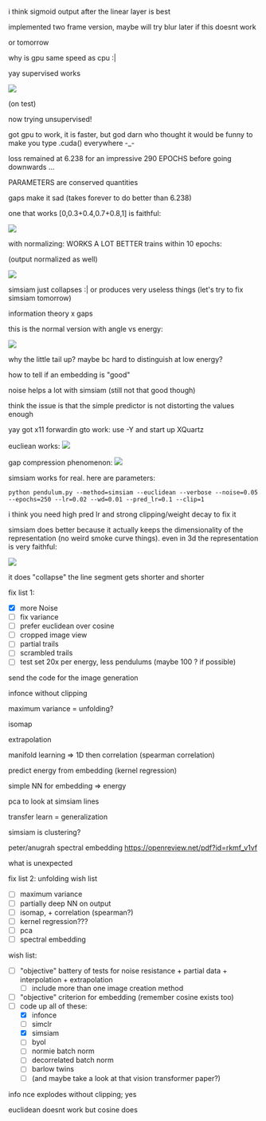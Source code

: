 i think sigmoid output after the linear layer is best

implemented two frame version, maybe will try blur later if this doesnt work

or tomorrow

why is gpu same speed as cpu :|

yay supervised works

![](../data/img_supervised_cve.png)

(on test)

now trying unsupervised!

got gpu to work, it is faster, but god darn who thought it would be funny to
make you type .cuda() everywhere -_-

loss remained at 6.238 for an impressive 290 EPOCHS before going downwards ...

PARAMETERS are conserved quantities

gaps make it sad (takes forever to do better than 6.238)

one that works [0,0.3+0.4,0.7+0.8,1] is faithful:

![](../data/img_self_cve_gaps_tri.png)

with normalizing: WORKS A LOT BETTER trains within 10 epochs:

(output normalized as well)

![](../data/img_self_test10.png)

simsiam just collapses :| or produces very useless things (let's try to fix simsiam tomorrow)

information theory x gaps

this is the normal version with angle vs energy:

![](../data/img_self_slope.png)

why the little tail up? maybe bc hard to distinguish at low energy?

how to tell if an embedding is "good"

noise helps a lot with simsiam (still not that good though)

think the issue is that the simple predictor is not distorting the values enough

yay got x11 forwardin gto work: use -Y and start up XQuartz

eucliean works: ![](../data/euclidean.png)

gap compression phenomenon: ![](../data/euclidean_2gapv.png)

simsiam works for real.  here are parameters:

``python pendulum.py --method=simsiam --euclidean --verbose --noise=0.05 --epochs=250 --lr=0.02 --wd=0.01 --pred_lr=0.1 --clip=1``

i think you need high pred lr and strong clipping/weight decay to fix it

simsiam does better because it actually keeps the dimensionality of the representation (no weird smoke curve things).  even in 3d the representation is very faithful:

![](../data/simsiam_3d.png)

it does "collapse" the line segment gets shorter and shorter

fix list 1:

- [x] more Noise
- [ ] fix variance
- [ ] prefer euclidean over cosine
- [ ] cropped image view
- [ ] partial trails
- [ ] scrambled trails
- [ ] test set 20x per energy, less pendulums (maybe 100 ? if possible)

send the code for the image generation

infonce without clipping

maximum variance = unfolding?

isomap

extrapolation

manifold learning => 1D then correlation (spearman correlation)

predict energy from embedding (kernel regression)

simple NN for embedding => energy

pca to look at simsiam lines

transfer learn = generalization

simsiam is clustering?

peter/anugrah spectral embedding https://openreview.net/pdf?id=rkmf_v1vf

what is unexpected

fix list 2: unfolding wish list
- [ ] maximum variance
- [ ] partially deep NN on output
- [ ] isomap, + correlation (spearman?)
- [ ] kernel regression???
- [ ] pca
- [ ] spectral embedding

wish list:
- [ ] "objective" battery of tests for noise resistance + partial data + interpolation + extrapolation
  - [ ] include more than one image creation method
- [ ] "objective" criterion for embedding (remember cosine exists too)
- [ ] code up all of these:
  - [x] infonce
  - [ ] simclr
  - [x] simsiam
  - [ ] byol
  - [ ] normie batch norm
  - [ ] decorrelated batch norm
  - [ ] barlow twins
  - [ ] (and maybe take a look at that vision transformer paper?)

info nce explodes without clipping; yes

euclidean doesnt work but cosine does
